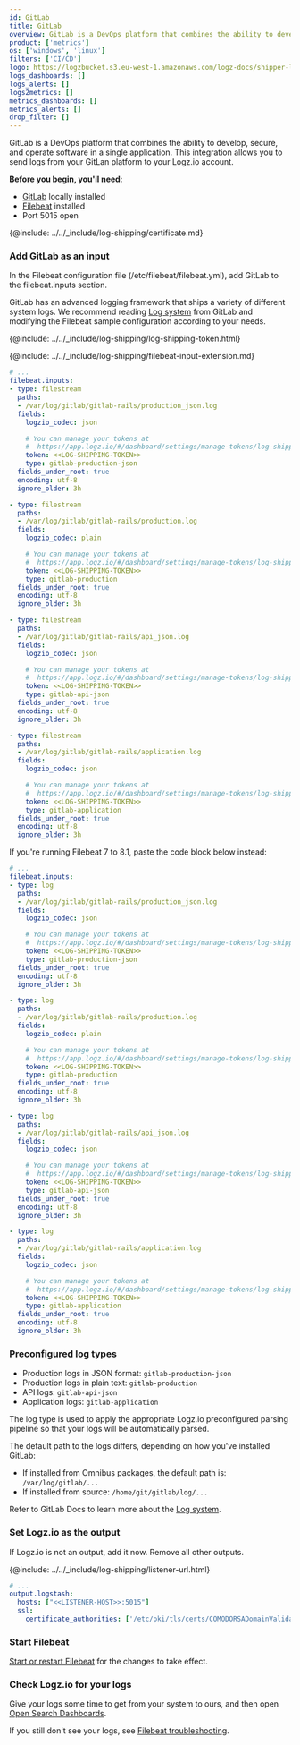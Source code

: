 ```yaml
---
id: GitLab
title: GitLab
overview: GitLab is a DevOps platform that combines the ability to develop, secure, and operate software in a single application. This integration allows you to send logs from your GitLan platform to your Logz.io account.
product: ['metrics']
os: ['windows', 'linux']
filters: ['CI/CD']
logo: https://logzbucket.s3.eu-west-1.amazonaws.com/logz-docs/shipper-logos/gitlab.svg
logs_dashboards: []
logs_alerts: []
logs2metrics: []
metrics_dashboards: []
metrics_alerts: []
drop_filter: []
---
```


GitLab is a DevOps platform that combines the ability to develop, secure, and operate software in a single application. This integration allows you to send logs from your GitLan platform to your Logz.io account. 


**Before you begin, you'll need**:

* [GitLab](https://about.gitlab.com/installation/) locally installed
* [Filebeat](https://www.elastic.co/guide/en/beats/filebeat/current/filebeat-installation.html) installed
* Port 5015 open

 

{@include: ../../_include/log-shipping/certificate.md}

### Add GitLab as an input

In the Filebeat configuration file (/etc/filebeat/filebeat.yml), add GitLab to the filebeat.inputs section.

GitLab has an advanced logging framework that ships a variety of different system logs.
We recommend reading [Log system](https://docs.gitlab.com/ee/administration/logs.html) from GitLab and modifying the Filebeat sample configuration according to your needs.

{@include: ../../_include/log-shipping/log-shipping-token.html}

{@include: ../../_include/log-shipping/filebeat-input-extension.md}


```yaml
# ...
filebeat.inputs:
- type: filestream
  paths:
  - /var/log/gitlab/gitlab-rails/production_json.log
  fields:
    logzio_codec: json

    # You can manage your tokens at
    #  https://app.logz.io/#/dashboard/settings/manage-tokens/log-shipping
    token: <<LOG-SHIPPING-TOKEN>>
    type: gitlab-production-json
  fields_under_root: true
  encoding: utf-8
  ignore_older: 3h

- type: filestream
  paths:
  - /var/log/gitlab/gitlab-rails/production.log
  fields:
    logzio_codec: plain

    # You can manage your tokens at
    #  https://app.logz.io/#/dashboard/settings/manage-tokens/log-shipping
    token: <<LOG-SHIPPING-TOKEN>>
    type: gitlab-production
  fields_under_root: true
  encoding: utf-8
  ignore_older: 3h

- type: filestream
  paths:
  - /var/log/gitlab/gitlab-rails/api_json.log
  fields:
    logzio_codec: json

    # You can manage your tokens at
    #  https://app.logz.io/#/dashboard/settings/manage-tokens/log-shipping
    token: <<LOG-SHIPPING-TOKEN>>
    type: gitlab-api-json
  fields_under_root: true
  encoding: utf-8
  ignore_older: 3h

- type: filestream
  paths:
  - /var/log/gitlab/gitlab-rails/application.log
  fields:
    logzio_codec: json

    # You can manage your tokens at
    #  https://app.logz.io/#/dashboard/settings/manage-tokens/log-shipping
    token: <<LOG-SHIPPING-TOKEN>>
    type: gitlab-application
  fields_under_root: true
  encoding: utf-8
  ignore_older: 3h
```

If you're running Filebeat 7 to 8.1, paste the code block below instead:


```yaml
# ...
filebeat.inputs:
- type: log
  paths:
  - /var/log/gitlab/gitlab-rails/production_json.log
  fields:
    logzio_codec: json

    # You can manage your tokens at
    #  https://app.logz.io/#/dashboard/settings/manage-tokens/log-shipping
    token: <<LOG-SHIPPING-TOKEN>>
    type: gitlab-production-json
  fields_under_root: true
  encoding: utf-8
  ignore_older: 3h

- type: log
  paths:
  - /var/log/gitlab/gitlab-rails/production.log
  fields:
    logzio_codec: plain

    # You can manage your tokens at
    #  https://app.logz.io/#/dashboard/settings/manage-tokens/log-shipping
    token: <<LOG-SHIPPING-TOKEN>>
    type: gitlab-production
  fields_under_root: true
  encoding: utf-8
  ignore_older: 3h

- type: log
  paths:
  - /var/log/gitlab/gitlab-rails/api_json.log
  fields:
    logzio_codec: json

    # You can manage your tokens at
    #  https://app.logz.io/#/dashboard/settings/manage-tokens/log-shipping
    token: <<LOG-SHIPPING-TOKEN>>
    type: gitlab-api-json
  fields_under_root: true
  encoding: utf-8
  ignore_older: 3h

- type: log
  paths:
  - /var/log/gitlab/gitlab-rails/application.log
  fields:
    logzio_codec: json

    # You can manage your tokens at
    #  https://app.logz.io/#/dashboard/settings/manage-tokens/log-shipping
    token: <<LOG-SHIPPING-TOKEN>>
    type: gitlab-application
  fields_under_root: true
  encoding: utf-8
  ignore_older: 3h
```




### Preconfigured log types

* Production logs in JSON format: `gitlab-production-json`
* Production logs in plain text: `gitlab-production`
* API logs: `gitlab-api-json`
* Application logs: `gitlab-application`

The log type is used to apply the appropriate Logz.io preconfigured parsing pipeline so that your logs will be automatically parsed.

The default path to the logs differs, depending on how you've installed GitLab:

* If installed from Omnibus packages, the default path is: `/var/log/gitlab/...`
* If installed from source: `/home/git/gitlab/log/...`

Refer to GitLab Docs to learn more about the [Log system](https://docs.gitlab.com/ee/administration/logs.html).

### Set Logz.io as the output

If Logz.io is not an output, add it now.
Remove all other outputs.

{@include: ../../_include/log-shipping/listener-url.html} 

```yaml
# ...
output.logstash:
  hosts: ["<<LISTENER-HOST>>:5015"]
  ssl:
    certificate_authorities: ['/etc/pki/tls/certs/COMODORSADomainValidationSecureServerCA.crt']
```

### Start Filebeat

[Start or restart Filebeat](https://www.elastic.co/guide/en/beats/filebeat/master/filebeat-starting.html) for the changes to take effect.

### Check Logz.io for your logs

Give your logs some time to get from your system to ours, and then open [Open Search Dashboards](https://app.logz.io/#/dashboard/osd).

If you still don't see your logs, see [Filebeat troubleshooting](https://docs.logz.io/docs/shipping/other/filebeat-data/#troubleshooting).

  
